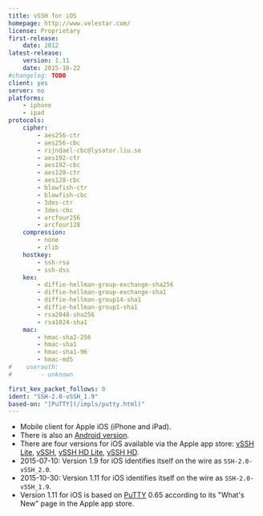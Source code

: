```yaml
---
title: vSSH for iOS
homepage: http://www.velestar.com/
license: Proprietary
first-release:
    date: 2012
latest-release:
    version: 1.11
    date: 2015-10-22
#changelog: TODO
client: yes
server: no
platforms:
    - iphone
    - ipad
protocols:
    cipher:
        - aes256-ctr
        - aes256-cbc
        - rijndael-cbc@lysator.liu.se
        - aes192-ctr
        - aes192-cbc
        - aes128-ctr
        - aes128-cbc
        - blowfish-ctr
        - blowfish-cbc
        - 3des-ctr
        - 3des-cbc
        - arcfour256
        - arcfour128
    compression:
        - none
        - zlib
    hostkey:
        - ssh-rsa
        - ssh-dss
    kex:
        - diffie-hellman-group-exchange-sha256
        - diffie-hellman-group-exchange-sha1
        - diffie-hellman-group14-sha1
        - diffie-hellman-group1-sha1
        - rsa2048-sha256
        - rsa1024-sha1
    mac:
        - hmac-sha2-256
        - hmac-sha1
        - hmac-sha1-96
        - hmac-md5
#    userauth:
#        - unknown

first_kex_packet_follows: 0
ident: "SSH-2.0-vSSH_1.9"
based-on: "[PuTTY](/impls/putty.html)"
---
```

* Mobile client for Apple iOS (iPhone and iPad).
* There is also an [Android version](/impls/vssh-android.html).
* There are four versions for iOS available via the Apple app store:
    [vSSH Lite](https://itunes.apple.com/us/app/id535055496),
    [vSSH](https://itunes.apple.com/us/app/id527244258),
    [vSSH HD Lite](https://itunes.apple.com/us/app/id535056241),
    [vSSH HD](https://itunes.apple.com/us/app/id530136764).
* 2015-07-10: Version 1.9 for iOS identifies itself on the wire as `SSH-2.0-vSSH_2.0`.
* 2015-10-30: Version 1.11 for iOS identifies itself on the wire as `SSH-2.0-vSSH_1.9`.
* Version 1.11 for iOS is based on [PuTTY](/impls/putty.html) 0.65 according to its
  "What's New" page in the Apple app store.
